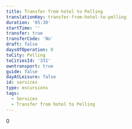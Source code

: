 ```yaml
---
title: Transfer from hotel to Pelling
translationKey: transfer-from-hotel-to-pelling
duration: '05:30'
startTime: ''
transfer: true
transferCode: 'No'
draft: false
daysOfOperation: 0
toCity: Pelling
toCitiesId: '331'
owntransport: true
guide: false
dayAtLeisure: false
id: services
type: excursions
tags:
  - Services
  - Transfer from hotel to Pelling
---
```

0